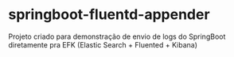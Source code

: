 # springboot-fluentd-appender
Projeto criado para demonstração de envio de logs do SpringBoot diretamente pra EFK (Elastic Search + Fluented + Kibana)
